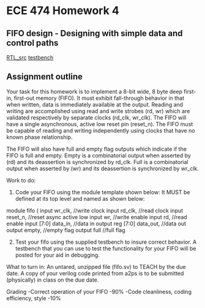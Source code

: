 # ECE 474 Homework 4
## FIFO design - Designing with simple data and control paths

[RTL_src](../rtl_src/fifo.sv)
[testbench](../rtl_src/tb.sv)


## Assignment outline

Your task for this homework is to implement a 8-bit wide, 8 byte deep
first-in, first-out memory (FIFO). It must exhibit fall-through behavior
in that when written, data is immediately available at the output. Reading
and writing are accomplished using read and write strobes (rd, wr) which
are validated respectively by separate clocks (rd_clk, wr_clk). The FIFO
will have a single asynchronous, active low reset pin (reset_n). The FIFO
must be capable of reading and writing independently using clocks that
have no known phase relationship.

The FIFO will also have full and empty flag outputs which indicate if
the FIFO is full and empty.  Empty is a combinatorial output when
asserted by (rd) and its deassertion is synchronized by rd_clk. Full is
a combinatorial output when asserted by (wr) and its deassertion is
synchronized by wr_clk.


Work to do:

1) Code your FIFO using the module template shown below: It MUST be defined at
its top level and named as shown below:

module fifo (
       input            wr_clk,   //write clock
       input            rd_clk,   //read clock
       input            reset_n,  //reset async active low
       input            wr,       //write enable
       input            rd,       //read enable
       input      [7:0] data_in,  //data in
       output reg [7:0] data_out, //data out
       output           empty,    //empty flag
       output           full      //full flag

2) Test your fifo using the supplied testbench to insure correct behavior.  A
   testbench that you can use to test the functionality for your FIFO will be
   posted for your aid in debugging.

What to turn in:
  An untared, unzipped file (fifo.sv) to TEACH by the due date.
  A copy of your verilog code printed from a2ps is to be submitted
  (physically) in class on the due date.

Grading
  -Correct operation of your FIFO             -90%
  -Code cleanliness, coding efficiency, style -10%
